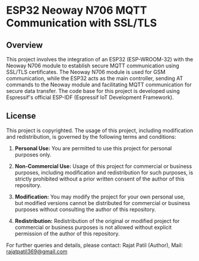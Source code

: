# ESP32 Neoway N706 MQTT Communication with SSL/TLS


## Overview

This project involves the integration of an ESP32 (ESP-WROOM-32) with the Neoway N706 module to establish secure MQTT communication using SSL/TLS certificates. The Neoway N706 module is used for GSM communication, while the ESP32 acts as the main controller, sending AT commands to the Neoway module and facilitating MQTT communication for secure data transfer.
The code base for this project is developed using Espressif's official ESP-IDF (Espressif IoT Development Framework).


## License

This project is copyrighted. The usage of this project, including modification and redistribution, is governed by the following terms and conditions:

1. **Personal Use:** You are permitted to use this project for personal purposes only.

2. **Non-Commercial Use:** Usage of this project for commercial or business purposes, including modification and redistribution for such purposes, is strictly prohibited without a prior written consent of the author  of this repository.

3. **Modification:** You may modify the project for your own personal use, but modified versions cannot be distributed for commercial or business purposes without consulting the author of this repository.

4. **Redistribution:** Redistribution of the original or modified project for commercial or business purposes is not allowed without explicit permission of the author of this repository.

For further queries and details, please contact:
Rajat Patil (Author), Mail: rajatpatil369@gmail.com

